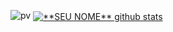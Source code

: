
![pv](https://pageview.vercel.app/?github_user=Lseything)
<a href="https://github.com/Gurupreet">
 <img align="center" src="https://github-readme-stats.vercel.app/api?username=Lseything&show_icons=true&theme=dark&line_height=27" alt="**SEU NOME** github stats"/>
</a>


